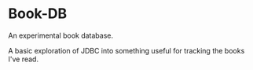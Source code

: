 # Book-DB
An experimental book database.

A basic exploration of JDBC into something useful for tracking the books I've read.
